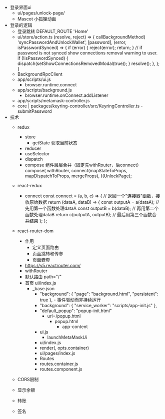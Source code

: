 - 登录界面ui 
	- ui/pages/unlock-page/
	- Mascot 小狐狸动画
- 登录的逻辑
	- 登录跳转 DEFAULT_ROUTE  'Home'
	- ui/store/action.ts
		(resolve, reject) => {
      		callBackgroundMethod(
        		'syncPasswordAndUnlockWallet',
       		 [password],
       		 (error, isPasswordSynced) => {
       		   if (error) {
       		     	reject(error);
       		     	return;
        		  }
        		  // if password is not synced show connections removal warning to user.
       		   if (!isPasswordSynced) {
        		    dispatch(setShowConnectionsRemovedModal(true));
       		   }
       		   resolve();
      		  },
    		  );
  		  }
  	- BackgroundRpcClient
  	- app/scripts/ui.js
  		- browser.runtime.connect
  	- app/scripts/background.js
  		- browser.runtime.onConnect.addListener
  	- app/scripts/metamask-controller.js
  	- core | packages/keyring-controller/src/KeyringController.ts - submitPassword
- 技术
	- redux
		- store
			- getState 获取当前状态
		- reducer
		- useSelector
		- dispatch
		- compose
			组件层层合并（固定先withRouter，后connect）
				compose(
  					withRouter,
  					connect(mapStateToProps, mapDispatchToProps, mergeProps),
				)(UnlockPage);
	- react-redux
		- connect
			const connect = (a, b, c) => {
  				// 返回一个"连接器"函数，接收原始数据
  				return (dataA, dataB) => {
    				const outputA = a(dataA); // 先用第一个函数处理dataA
    				const outputB = b(dataB); // 再用第二个函数处理dataB
    				return c(outputA, outputB); // 最后用第三个函数合并结果
  				};
			};
	- react-router-dom 
		- 作用
			- 定义页面路由
			- 页面跳转和传参
			- 页面嵌套
		- https://v5.reactrouter.com/
		- withRouter
		- 默认路由 path="/"
		- 首页 ui/index.js
			- _base.json
				- "background": {
    				"page": "background.html",
    				"persistent": true
  					},
  						- 事件驱动而非持续运行
  				- "background": {
    					"service_worker": "scripts/app-init.js"
  					},
				- "default_popup": "popup-init.html"
					- url=/popup.html
						- popup.html    
							- app-content
				- ui.js
					- launchMetaMaskUi	
				- ui/index.js
				- render(<Root store={store} />, opts.container)
				- ui/pages/index.js
				- Routes
				- routes.container.js
				- routes.component.js
	
	- CORS限制
	- 显示余额
	- 转账
	- 签名
	
	
	
